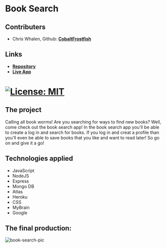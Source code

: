 # Book Search

## Contributers
* Chris Whalen, Github: **[CobaltFrostfish](https://github.com/CobaltFrostfish)**

## Links
* **[Repository](https://github.com/CobaltFrostfish/book-search)**
* **[Live App](https://pacific-ocean-15125.herokuapp.com/)**
# [![License: MIT](https://img.shields.io/badge/License-MIT-yellow.svg)](https://opensource.org/licenses/MIT)

## The project
Calling all book worms! Are you searching for ways to find new books? Well, come check out the book search app! In the book search app you'll be able to create a log in and search for books. If you log in and creat a profile than you'll even be able to save books that you like and want to read later! So go on and give it a go!

## Technologies applied
* JavaScript
* NodeJS
* Express
* Mongo DB
* Atlas
* Heroku
* CSS
* MyBrain
* Google


## The final production:
![book-search-pic](./assets/book-screenshot.png)
